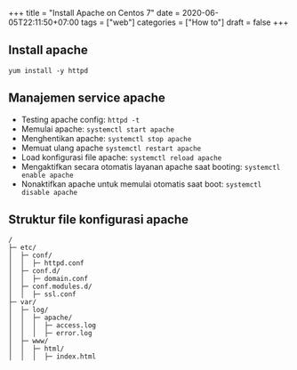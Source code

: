 +++
title = "Install Apache on Centos 7"
date = 2020-06-05T22:11:50+07:00
tags = ["web"]
categories = ["How to"]
draft = false
+++

## Install apache
`yum install -y httpd`

## Manajemen service apache
- Testing apache config:
`httpd -t`
- Memulai apache:
`systemctl start apache`
- Menghentikan apache:
`systemctl stop apache`
- Memuat ulang apache
`systemctl restart apache`
- Load konfigurasi file apache:
`systemctl reload apache`
- Mengaktifkan secara otomatis layanan apache saat booting:
`systemctl enable apache`
- Nonaktifkan apache untuk memulai otomatis saat boot:
`systemctl disable apache`

## Struktur file konfigurasi apache
```
/
├─ etc/
│  ├─ conf/
│  │  ├─ httpd.conf
│  ├─ conf.d/
│  │  ├─ domain.conf
│  ├─ conf.modules.d/
│  │  ├─ ssl.conf
├─ var/
│  ├─ log/
│  │  ├─ apache/
│  │  │  ├─ access.log
│  │  │  ├─ error.log
│  ├─ www/
│  │  ├─ html/
│  │  │  ├─ index.html
```